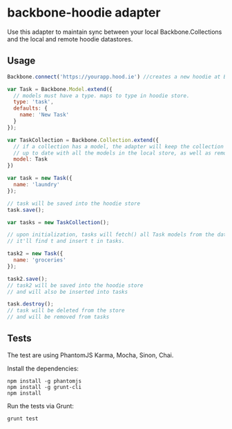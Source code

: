 # backbone-hoodie adapter

Use this adapter to maintain sync between your local Backbone.Collections and the local and remote hoodie datastores.

## Usage

```javascript
Backbone.connect('https://yourapp.hood.ie') //creates a new hoodie at Backbone.hoodie

var Task = Backbone.Model.extend({
  // models must have a type. maps to type in hoodie store.
  type: 'task',
  defaults: {
    name: 'New Task'
  }
});

var TaskCollection = Backbone.Collection.extend({
  // if a collection has a model, the adapter will keep the collection
  // up to date with all the models in the local store, as well as remote events
  model: Task 
})

var task = new Task({
  name: 'laundry'
});

// task will be saved into the hoodie store
task.save();

var tasks = new TaskCollection();

// upon initialization, tasks will fetch() all Task models from the datastore.
// it'll find t and insert t in tasks.

task2 = new Task({
  name: 'groceries'
});

task2.save();
// task2 will be saved into the hoodie store
// and will also be inserted into tasks

task.destroy();
// task will be deleted from the store
// and will be removed from tasks
```

## Tests

The test are using PhantomJS Karma, Mocha, Sinon, Chai.

Install the dependencies:

    npm install -g phantomjs
    npm install -g grunt-cli
    npm install

Run the tests via Grunt:

    grunt test
